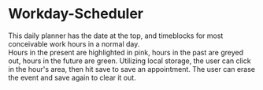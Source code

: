 # Workday-Scheduler

This daily planner has the date at the top, and timeblocks for most conceivable work hours in a normal day.   
Hours in the present are highlighted in pink, hours in the past are greyed out, hours in the future are green.  Utilizing local storage, the user can click in the hour's area, then hit save to save an appointment. The user can erase the event and save again to clear it out.
